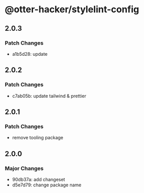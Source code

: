 # @otter-hacker/stylelint-config

## 2.0.3

### Patch Changes

- a1b5d28: update

## 2.0.2

### Patch Changes

- c7ab05b: update tailwind & prettier

## 2.0.1

### Patch Changes

- remove tooling package

## 2.0.0

### Major Changes

- 90db37a: add changeset
- d5e7d79: change package name
